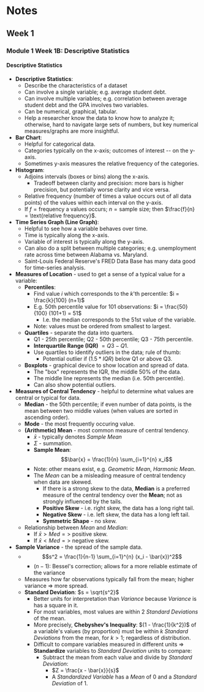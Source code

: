# Notes
## Week 1
### Module 1 Week 1B: Descriptive Statistics
#### Descriptive Statistics
- **Descriptive Statistics**:
  - Describe the characteristics of a dataset
  - Can involve a single variable; e.g. average student debt.
  - Can involve multiple variables; e.g. correlation between average student 
    debt and the GPA involves two variables. 
  - Can be numerical, graphical, tabular.
  - Help a researcher know the data to know how to analyze it; otherwise, 
    hard to navigate large sets of numbers, but key numerical 
    measures/graphs are more insightful.
- **Bar Chart**:
  - Helpful for categorical data.
  - Categories typically on the x-axis; outcomes of interest -- on the y-axis.
  - Sometimes y-axis measures the relative frequency of the categories.
- **Histogram**:
  - Adjoins intervals (boxes or bins) along the x-axis.
    - Tradeoff between clarity and precision: more bars is higher precision, 
      but potentially worse clarity and vice versa.
  - Relative frequency (number of times a value occurs out of all data points)
    of the values within each interval on the y-axis.
  - If $f = \text{frequency a values occurs}$; $n = \text{sample size}$; 
    then $\frac{f}{n} = \text{relative frequency}$. 
- **Time Series Graph (Line Graph)**:
  - Helpful to see how a variable behaves over time.
  - Time is typically along the x-axis.
  - Variable of interest is typically along the y-axis.
  - Can also do a split between multiple categories; e.g. unemployment rate 
    across time between Alabama vs. Maryland.
  - Saint-Louis Federal Reserve's FRED Data Base has many data good for 
    time-series analysis.
- **Measures of Location** - used to get a sense of a typical value for a 
  variable:
  - **Percentiles**:
    - Find value $i$ which corresponds to the $k$'th percentile: $i = \frac{k}{100} (n+1)$
    - E.g. 50th percentile value for 101 observations: $i = \frac{50}{100} (101+1) = 51$
      - I.e. the median corresponds to the 51st value of the variable.
    - Note: values must be ordered from smallest to largest.
  - **Quartiles** - separate the data into quarters.
    - Q1 - 25th percentile; Q2 - 50th percentile; Q3 - 75th percentile.
    - **Interquartile Range (IQR)** $= Q3 - Q1$.
    - Use quartiles to identify outliers in the data; rule of thumb: 
      - Potential outlier if $(1.5 * IQR)$ below Q1 or above Q3.
  - **Boxplots** - graphical device to show location and spread of data.
    - The "box" represents the IQR, the middle 50% of the data.
    - The middle line represents the median (i.e. 50th percentile).
    - Can also show potential outliers.
- **Measures of Central Tendency** - helpful to determine what values are 
  central or typical for data.
  - **Median** - the 50th percentile; if even number of data points, is the 
    mean between two middle values (when values are sorted in ascending order). 
  - **Mode** - the most frequently occuring value.
  - **(Arithmetic) Mean** - most common measure of central tendency.
    - $\bar{x}$ - typically denotes *Sample Mean*
    - $\Sigma$ - summation. 
    - **Sample Mean**: $$\bar{x} = \frac{1}{n} \sum_{i=1}^{n} x_i$$
    - Note: other means exist, e.g. *Geometric Mean*, *Harmonic Mean*.
    - The *Mean* can be a misleading measure of central tendency when data are 
      skewed.
      - If there is a strong skew to the data, 
        **Median** is a preferred measure of the central tendency over the 
        **Mean**; not as strongly influenced by the tails.
      - **Positive Skew** - i.e. right skew, the data has a long right tail.
      - **Negative Skew** - i.e. left skew, the data has a long left tail.
      - **Symmetric Shape** - no skew.
  - Relationship between *Mean* and *Median*:
    - If $\bar{x} \gt Med =>$ positive skew.
    - If $\bar{x} \lt Med =>$ negative skew.
- **Sample Variance** - the spread of the sample data.
  - $$s^2 = \frac{1}{n-1} \sum_{i=1}^{n} (x_i - \bar{x})^2$$
    - $(n-1)$: Bessel's correction; allows for a more reliable estimate of 
      the variance
  - Measures how far observations typically fall from the mean; higher 
    variance => more spread.
  - **Standard Deviation**: $s = \sqrt{s^2}$
    - Better units for interpretation than *Variance* because *Variance* is 
      has a square in it.
    - For most variables, most values are within 2 *Standard Deviations* of 
      the mean.
    - More precisely, **Chebyshev's Inequality**: $(1 - \frac{1}{k^2})$ of a 
      variable's values (by proportion) must be within $k$ *Standard 
      Deviations* from the mean, for $k \gt 1$; regardless of distribution.
    - Difficult to compare variables measured in different units => 
      **Standardize** variables to *Standard Deviation* units to compare:
      - Subtract the mean from each value and divide by *Standard Deviation*:
        - $Z = \frac{x - \bar{x}}{s}$
        - A *Standardized Variable* has a *Mean* of $0$ and a *Standard 
          Deviation* of $1$.  